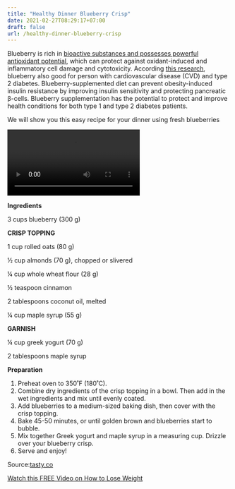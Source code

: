 ```yaml
---
title: "Healthy Dinner Blueberry Crisp"
date: 2021-02-27T08:29:17+07:00
draft: false
url: /healthy-dinner-blueberry-crisp
---
```

<p>Blueberry is rich in <a href="https://nutritionandmetabolism.biomedcentral.com/articles/10.1186/s12986-019-0363-6" target="_blank">bioactive substances and possesses powerful antioxidant potential</a>, 
which can protect against oxidant-induced and inflammatory cell damage and cytotoxicity. 
According <a href="https://academic.oup.com/ajcn/article/109/6/1535/5499342?searchresult=1" target="_blank">this research</a>, blueberry also good for person with cardiovascular disease (CVD) and  type 2 diabetes. 
Blueberry-supplemented diet can prevent obesity-induced insulin resistance by improving insulin sensitivity and protecting pancreatic β-cells. Blueberry supplementation has the potential to protect and improve health conditions for both type 1 and type 2 diabetes patients.
</p>
<p>We will show you this easy recipe for your dinner using fresh blueberries</p>
<video class="vjs-tech" id="vjs_video_3_html5_api" tabindex="-1" playsinline="playsinline" autoplay="" src="https://vid.tasty.co/output/26358/mp4_640x640/1489423068"></video>
<p><strong>Ingredients</strong></p>
<p>3 cups blueberry (300 g)</p>

<p><strong>CRISP TOPPING</strong></p>
<p>1 cup rolled oats (80 g)</p>
<p>½ cup almonds (70 g), chopped or slivered</p>
<p>¼ cup whole wheat flour (28 g)</p>
<p>½ teaspoon cinnamon</p>
<p>2 tablespoons coconut oil, melted</p>
<p>¼ cup maple syrup (55 g)</p>


<p><strong>GARNISH</strong></p>
<p>¼ cup greek yogurt (70 g)</p>
<p>2 tablespoons maple syrup</p>

<p><strong>Preparation</strong></p>
<ol>
<li>Preheat oven to 350˚F (180˚C).</li>
<li>Combine dry ingredients of the crisp topping in a bowl. Then add in the wet ingredients and mix until evenly coated.</li>
<li>Add blueberries to a medium-sized baking dish, then cover with the crisp topping.</li>
<li>Bake 45-50 minutes, or until golden brown and blueberries start to bubble.</li>
<li>Mix together Greek yogurt and maple syrup in a measuring cup. Drizzle over your blueberry crisp.</li>
<li>Serve and enjoy!</li>
</ol>
<p>Source:<a href="https://tasty.co/recipe/healthy-blueberry-crisp" target="_blank">tasty.co</a></p>
<div class="card">
	<div class="card-body">
		<p class="text-center"><a class="btn btn-success " href="http://araneta7.1keto.hop.clickbank.net/">Watch this FREE Video on How to Lose Weight</a></p>
	</div>	
</div>	
